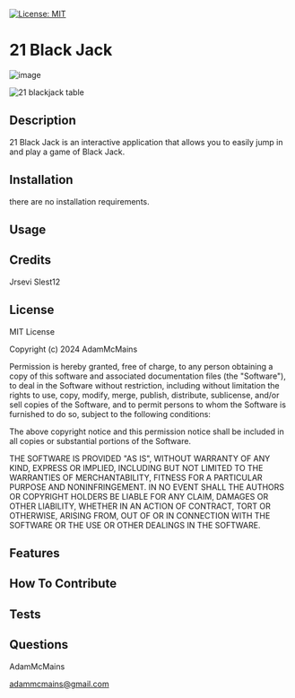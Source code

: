 [![License: MIT](https://img.shields.io/badge/License-MIT-yellow.svg)](https://opensource.org/licenses/MIT)
# 21 Black Jack

![image](https://github.com/AdamMcMains/21-Black-Jack/assets/148840663/5a1fbd02-aed8-4723-a733-7bf5af685757)

![21 blackjack table](https://github.com/AdamMcMains/21-Black-Jack/assets/148840663/8161c1f4-b61e-41db-a51e-93ec955a91bf)

## Description

21 Black Jack is an interactive application that allows you to easily jump in and play a game of Black Jack.

## Installation

there are no installation requirements. 

## Usage

## Credits

 Jrsevi
 Slest12

## License

MIT License

Copyright (c) 2024 AdamMcMains

Permission is hereby granted, free of charge, to any person obtaining a copy
of this software and associated documentation files (the "Software"), to deal
in the Software without restriction, including without limitation the rights
to use, copy, modify, merge, publish, distribute, sublicense, and/or sell
copies of the Software, and to permit persons to whom the Software is
furnished to do so, subject to the following conditions:

The above copyright notice and this permission notice shall be included in all
copies or substantial portions of the Software.

THE SOFTWARE IS PROVIDED "AS IS", WITHOUT WARRANTY OF ANY KIND, EXPRESS OR
IMPLIED, INCLUDING BUT NOT LIMITED TO THE WARRANTIES OF MERCHANTABILITY,
FITNESS FOR A PARTICULAR PURPOSE AND NONINFRINGEMENT. IN NO EVENT SHALL THE
AUTHORS OR COPYRIGHT HOLDERS BE LIABLE FOR ANY CLAIM, DAMAGES OR OTHER
LIABILITY, WHETHER IN AN ACTION OF CONTRACT, TORT OR OTHERWISE, ARISING FROM,
OUT OF OR IN CONNECTION WITH THE SOFTWARE OR THE USE OR OTHER DEALINGS IN THE
SOFTWARE.

## Features

## How To Contribute

## Tests

## Questions

AdamMcMains

adammcmains@gmail.com
